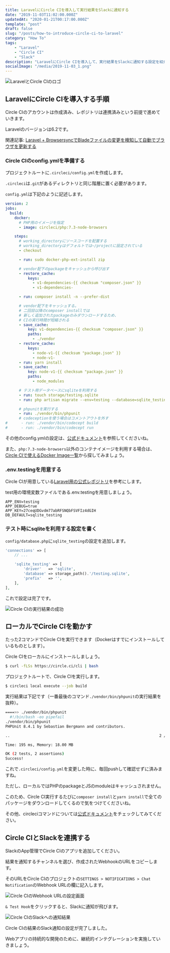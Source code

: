 ```yaml
---
title: LaravelにCircle CIを導入して実行結果をSlackに通知する
date: "2019-11-03T11:02:00.000Z"
updatedAt: "2020-01-21T00:17:00.000Z"
template: "post"
draft: false
slug: "/posts/how-to-introduce-circle-ci-to-laravel"
category: "How To"
tags:
    - "Laravel"
    - "Circle CI"
    - "Slack"
description: "LaravelにCircle CIを導入して、実行結果をSlackに通知する設定を紹介します。"
socialImage: "/media/2019-11-03_1.png"
---
```


![LaravelとCircle CIのロゴ](/media/2019-11-03_1.png)

## LaravelにCircle CIを導入する手順
Circle CIのアカウントは作成済み、レポジトリは連携済みという前提で進めていきます。

Laravelのバージョンは6.2です。

関連記事: [Laravel + BrowsersyncでBladeファイルの変更を検知して自動でブラウザを更新する](/posts/laravel-hot-reload-with-blade)

### Circle CIのconfig.ymlを準備する
プロジェクトルートに`.circleci/config.yml`を作成します。

`.circleci`は`.git`があるディレクトリと同じ階層に置く必要があります。

`config.yml`は下記のように記述します。

```config.yml
version: 2
jobs:
  build:
    docker:
      # PHP用のイメージを指定
      - image: circleci/php:7.3-node-browsers

    steps:
      # working_directoryにソースコードを配置する
      # working_directoryはデフォルトでは~/projectに設定されている
      - checkout

      - run: sudo docker-php-ext-install zip

      # vendor配下のpackageをキャッシュから呼び出す
      - restore_cache:
          keys:
            - v1-dependencies-{{ checksum "composer.json" }}
            - v1-dependencies-

      - run: composer install -n --prefer-dist

      # vendor配下をキャッシュする。
      # 二回目以降のcomposer installでは
      # 新しく追加されたpackageのみダウンロードするため、
      # CIの実行時間が短縮される
      - save_cache:
          key: v1-dependencies-{{ checksum "composer.json" }}
          paths:
            - ./vendor
      - restore_cache:
          keys:
            - node-v1-{{ checksum "package.json" }}
            - node-v1-
      - run: yarn install
      - save_cache:
          key: node-v1-{{ checksum "package.json" }}
          paths:
            - node_modules

      # テスト用データベースにsqliteを利用する
      - run: touch storage/testing.sqlite
      - run: php artisan migrate --env=testing --database=sqlite_testing --force

      # phpunitを実行する
      - run: ./vendor/bin/phpunit
      # codeceptionを使う場合はコメントアウトを外す
#      - run: ./vendor/bin/codecept build
#      - run: ./vendor/bin/codecept run
```

その他のconfig.ymlの設定は、[公式ドキュメント](https://circleci.com/docs/ja/2.0/configuration-reference/)を参照してくださいね。

また、`php:7.3-node-browsers`以外のコンテナイメージを利用する場合は、[Circle CIで使えるDocker Image一覧](https://circleci.com/docs/ja/2.0/circleci-images)から探してみましょう。

### .env.testingを用意する
Circle CIが用意している[Laravel用の公式レポジトリ](https://github.com/CircleCI-Public/circleci-demo-php-laravel)を参考にします。

test用の環境変数ファイルである.env.testingを用意しましょう。

```.env.testing
APP_ENV=testing
APP_DEBUG=true
APP_KEY=27ceqUDGvdm77abRFSNQbFSVFIz4dGIH
DB_DEFAULT=sqlite_testing
```

### テスト時にsqliteを利用する設定を書く
`config/database.php`に`sqlite_testing`の設定を追加します。

```php
'connections' => [
    // ...

    'sqlite_testing' => [
        'driver'   => 'sqlite',
        'database' => storage_path().'/testing.sqlite',
        'prefix'   => '',
    ],
],
```

これで設定は完了です。

![Circle CIの実行結果の成功](/media/2019-11-03_2.png)

## ローカルでCircle CIを動かす
たった2コマンドでCircle CIを実行できます（Dockerはすでにインストールしているものとします）。

Circle CIをローカルにインストールしましょう。

```bash
$ curl -fLSs https://circle.ci/cli | bash
````

プロジェクトルートで、Circle CIを実行します。

```bash
$ circleci local execute --job build
```

実行結果は下記です（一番最後のコマンド`./vendor/bin/phpunit`の実行結果を抜粋）。

```bash
====>> ./vendor/bin/phpunit
  #!/bin/bash -eo pipefail
./vendor/bin/phpunit
PHPUnit 8.4.1 by Sebastian Bergmann and contributors.

..                                                                  2 / 2 (100%)

Time: 195 ms, Memory: 18.00 MB

OK (2 tests, 2 assertions)
Success!
```

これで`.circleci/config.yml`を変更した時に、毎回pushして確認せずに済みますね。

ただし、ローカルではPHPのpackageとJSのmoduleはキャッシュされません。

このため、Circle CI実行するたびに`composer install`と`yarn install`で全てのパッケージをダウンロードしてくるので気をつけてくださいね。

その他、circleciコマンドについては[公式ドキュメント](https://circleci.com/docs/ja/2.0/local-cli/)をチェックしてみてください。

## Circle CIとSlackを連携する
SlackのApp管理でCircle CIのアプリを追加してください。

結果を通知するチャンネルを選び、作成されたWebhookのURLをコピーします。

そのURLをCircle CIのプロジェクトの`SETTINGS > NOTIFICATIONS > Chat Notification`のWebhook URLの欄に記入します。

![Circle CIのWebhook URLの設定画面](/media/2019-11-03_3.png)

`& Test Hook`をクリックすると、Slackに通知が飛びます。

![Circle CIのSlackへの通知結果](/media/2019-11-03_4.png)

Circle CIの結果のSlack通知の設定が完了しました。

Webアプリの持続的な開発のために、継続的インテグレーションを実施していきましょう。
